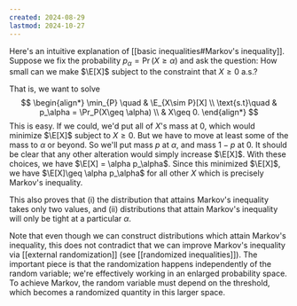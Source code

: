 ```yaml
---
created: 2024-08-29
lastmod: 2024-10-27
---
```


Here's an intuitive explanation of [[basic inequalities#Markov's inequality]]. Suppose we fix the probability $p_\alpha = \Pr(X\geq \alpha)$ and ask the question: How small can we make $\E[X]$ subject to the constraint that $X\geq 0$ a.s.? 

That is, we want to solve
$$
\begin{align*}
\min_{P} \quad & \E_{X\sim P}[X] \\
\text{s.t}\quad & p_\alpha = \Pr_P(X\geq \alpha) \\
& X\geq 0.
\end{align*}
$$
This is easy. If we could, we'd put all of $X$'s mass at 0, which would minimize $\E[X]$ subject to $X\geq 0$. But we have to move at least some of the mass to $\alpha$ or beyond. So we'll put mass $p$ at $\alpha$, and mass $1-p$ at 0. It should be clear that any other alteration would simply increase $\E[X]$. With these choices, we have $\E[X] = \alpha p_\alpha$. Since this minimized $\E[X]$, we have $\E[X]\geq \alpha p_\alpha$ for all other $X$ which is precisely Markov's inequality.

This also proves that (i) the distribution that attains Markov's inequality takes only two values, and (ii) distributions that attain Markov's inequality will only be tight at a particular $\alpha$. 

Note that even though we can construct distributions which attain Markov's inequality, this does not contradict that we can improve Markov's inequality via [[external randomization]] (see [[randomized inequalities]]). The important piece is that the randomization happens independently of the random variable; we're effectively working in an enlarged probability space. To achieve Markov, the random variable must depend on the threshold, which becomes a randomized quantity in this larger space.  


